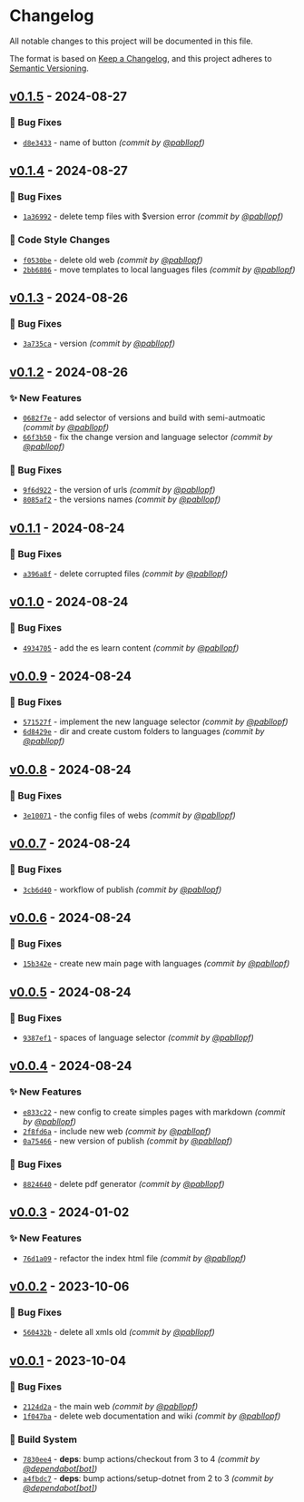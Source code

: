 # Changelog
All notable changes to this project will be documented in this file.

The format is based on [Keep a Changelog](https://keepachangelog.com/en/1.0.0/),
and this project adheres to [Semantic Versioning](https://semver.org/spec/v2.0.0.html).

## [v0.1.5] - 2024-08-27
### :bug: Bug Fixes
- [`d8e3433`](https://github.com/pabllopf/Alis.Web/commit/d8e34337c088b88fc43e6f5fadaf7510d1a18dd1) - name of button *(commit by [@pabllopf](https://github.com/pabllopf))*


## [v0.1.4] - 2024-08-27
### :bug: Bug Fixes
- [`1a36992`](https://github.com/pabllopf/Alis.Web/commit/1a36992c78a8633df374aefd6e8bb320f1e98de3) - delete temp files with $version error *(commit by [@pabllopf](https://github.com/pabllopf))*

### :art: Code Style Changes
- [`f0530be`](https://github.com/pabllopf/Alis.Web/commit/f0530bed342c2d3cfbc0730002363e3fabc0ba56) - delete old web *(commit by [@pabllopf](https://github.com/pabllopf))*
- [`2bb6886`](https://github.com/pabllopf/Alis.Web/commit/2bb68865cb3f6d6bcaa6f5d60ac6eab5f20e0ad8) - move templates to local languages files *(commit by [@pabllopf](https://github.com/pabllopf))*


## [v0.1.3] - 2024-08-26
### :bug: Bug Fixes
- [`3a735ca`](https://github.com/pabllopf/Alis.Web/commit/3a735cacf318ddb650212ec25100b77d1ee2e4a6) - version *(commit by [@pabllopf](https://github.com/pabllopf))*


## [v0.1.2] - 2024-08-26
### :sparkles: New Features
- [`0682f7e`](https://github.com/pabllopf/Alis.Web/commit/0682f7ef79937881d76e592763ce11482c2d1d2e) - add selector of versions and build with semi-autmoatic *(commit by [@pabllopf](https://github.com/pabllopf))*
- [`66f3b50`](https://github.com/pabllopf/Alis.Web/commit/66f3b504a9bf2317fdd296c51b504776c7ef5d28) - fix the change version and language selector *(commit by [@pabllopf](https://github.com/pabllopf))*

### :bug: Bug Fixes
- [`9f6d922`](https://github.com/pabllopf/Alis.Web/commit/9f6d9229cdc57257faab3b24258aa9b8d6265ebe) - the version of urls *(commit by [@pabllopf](https://github.com/pabllopf))*
- [`8085af2`](https://github.com/pabllopf/Alis.Web/commit/8085af2be218095db99abb1b986a957fc9173b2e) - the versions names *(commit by [@pabllopf](https://github.com/pabllopf))*


## [v0.1.1] - 2024-08-24
### :bug: Bug Fixes
- [`a396a8f`](https://github.com/pabllopf/Alis.Web/commit/a396a8fef95fecb3a2a163c12e008026c6afe2bd) - delete corrupted files *(commit by [@pabllopf](https://github.com/pabllopf))*


## [v0.1.0] - 2024-08-24
### :bug: Bug Fixes
- [`4934705`](https://github.com/pabllopf/Alis.Web/commit/4934705788396d519562425fc9ad666342a9de39) - add the es learn content *(commit by [@pabllopf](https://github.com/pabllopf))*


## [v0.0.9] - 2024-08-24
### :bug: Bug Fixes
- [`571527f`](https://github.com/pabllopf/Alis.Web/commit/571527f279f08771a96c6ca5b6dd3b6da997ac18) - implement the new language selector *(commit by [@pabllopf](https://github.com/pabllopf))*
- [`6d8429e`](https://github.com/pabllopf/Alis.Web/commit/6d8429ea8cb939e9113b92db4dfb4df3c19e3f4b) - dir and create custom folders to languages *(commit by [@pabllopf](https://github.com/pabllopf))*


## [v0.0.8] - 2024-08-24
### :bug: Bug Fixes
- [`3e10071`](https://github.com/pabllopf/Alis.Web/commit/3e100717f9f219b73cf7f1cac282c02051208200) - the config files of webs *(commit by [@pabllopf](https://github.com/pabllopf))*


## [v0.0.7] - 2024-08-24
### :bug: Bug Fixes
- [`3cb6d40`](https://github.com/pabllopf/Alis.Web/commit/3cb6d40c16cdcc1a1c04609c69862fbec2f1490c) - workflow of publish *(commit by [@pabllopf](https://github.com/pabllopf))*


## [v0.0.6] - 2024-08-24
### :bug: Bug Fixes
- [`15b342e`](https://github.com/pabllopf/Alis.Web/commit/15b342e64a48b119913c20426264edefa01e509f) - create new main page with languages *(commit by [@pabllopf](https://github.com/pabllopf))*


## [v0.0.5] - 2024-08-24
### :bug: Bug Fixes
- [`9387ef1`](https://github.com/pabllopf/Alis.Web/commit/9387ef133fec4dc36e117e9e911fa2b206b9d65b) - spaces of language selector *(commit by [@pabllopf](https://github.com/pabllopf))*


## [v0.0.4] - 2024-08-24
### :sparkles: New Features
- [`e833c22`](https://github.com/pabllopf/Alis.Web/commit/e833c22e78c80ad2c4c890e296610c8238b3d540) - new config to create simples pages with markdown *(commit by [@pabllopf](https://github.com/pabllopf))*
- [`2f8fd6a`](https://github.com/pabllopf/Alis.Web/commit/2f8fd6afd5b38c266304df50152d9a67dba97f64) - include new web *(commit by [@pabllopf](https://github.com/pabllopf))*
- [`0a75466`](https://github.com/pabllopf/Alis.Web/commit/0a7546630d51802b62be6b20715ab951cbbedf6b) - new version of publish *(commit by [@pabllopf](https://github.com/pabllopf))*

### :bug: Bug Fixes
- [`8824640`](https://github.com/pabllopf/Alis.Web/commit/8824640d482cbe60470445b51ab83a906dfb8140) - delete pdf generator *(commit by [@pabllopf](https://github.com/pabllopf))*


## [v0.0.3] - 2024-01-02
### :sparkles: New Features
- [`76d1a09`](https://github.com/pabllopf/Alis.Web/commit/76d1a09ed57f311d35461ca1bc9d73b264c73964) - refactor the index html file *(commit by [@pabllopf](https://github.com/pabllopf))*


## [v0.0.2] - 2023-10-06
### :bug: Bug Fixes
- [`560432b`](https://github.com/pabllopf/Alis.Web/commit/560432bb7639b12af2896d2feb5e5ab50125ff52) - delete all xmls old *(commit by [@pabllopf](https://github.com/pabllopf))*


## [v0.0.1] - 2023-10-04
### :bug: Bug Fixes
- [`2124d2a`](https://github.com/pabllopf/Alis.Web/commit/2124d2a53d0f6a279970fb18d1df12ebe2e3d718) - the main web *(commit by [@pabllopf](https://github.com/pabllopf))*
- [`1f047ba`](https://github.com/pabllopf/Alis.Web/commit/1f047bad724e4d958166758093dd4ebbd6057476) - delete web documentation and wiki *(commit by [@pabllopf](https://github.com/pabllopf))*

### :construction_worker: Build System
- [`7830ee4`](https://github.com/pabllopf/Alis.Web/commit/7830ee405875a1093271e7344e28bbc73d3c4461) - **deps**: bump actions/checkout from 3 to 4 *(commit by [@dependabot[bot]](https://github.com/apps/dependabot))*
- [`a4fbdc7`](https://github.com/pabllopf/Alis.Web/commit/a4fbdc7198212641dee24ab28383cc643d331d89) - **deps**: bump actions/setup-dotnet from 2 to 3 *(commit by [@dependabot[bot]](https://github.com/apps/dependabot))*


[v0.0.1]: https://github.com/pabllopf/Alis.Web/compare/v0.0.0...v0.0.1
[v0.0.2]: https://github.com/pabllopf/Alis.Web/compare/v0.0.1...v0.0.2
[v0.0.3]: https://github.com/pabllopf/Alis.Web/compare/v0.0.2...v0.0.3
[v0.0.4]: https://github.com/pabllopf/Alis.Web/compare/v0.0.3...v0.0.4
[v0.0.5]: https://github.com/pabllopf/Alis.Web/compare/v0.0.4...v0.0.5
[v0.0.6]: https://github.com/pabllopf/Alis.Web/compare/v0.0.5...v0.0.6
[v0.0.7]: https://github.com/pabllopf/Alis.Web/compare/v0.0.6...v0.0.7
[v0.0.8]: https://github.com/pabllopf/Alis.Web/compare/v0.0.7...v0.0.8
[v0.0.9]: https://github.com/pabllopf/Alis.Web/compare/v0.0.8...v0.0.9
[v0.1.0]: https://github.com/pabllopf/Alis.Web/compare/v0.0.9...v0.1.0
[v0.1.1]: https://github.com/pabllopf/Alis.Web/compare/v0.1.0...v0.1.1
[v0.1.2]: https://github.com/pabllopf/Alis.Web/compare/v0.1.1...v0.1.2
[v0.1.3]: https://github.com/pabllopf/Alis.Web/compare/v0.1.2...v0.1.3
[v0.1.4]: https://github.com/pabllopf/Alis.Web/compare/v0.1.3...v0.1.4
[v0.1.5]: https://github.com/pabllopf/Alis.Web/compare/v0.1.4...v0.1.5
